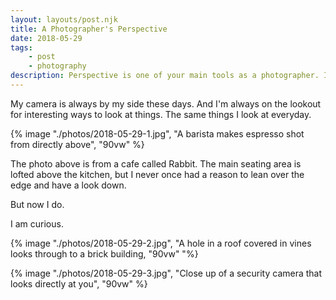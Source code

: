 ```yaml
--- 
layout: layouts/post.njk
title: A Photographer's Perspective
date: 2018-05-29
tags: 
    - post
    - photography
description: Perspective is one of your main tools as a photographer. It's your opportunity to show the world what you see
---
```


My camera is always by my side these days. And I'm always on the lookout for interesting ways to look at things. The same things I look at everyday.

{% image "./photos/2018-05-29-1.jpg", "A barista makes espresso shot from directly above", "90vw" %}

The photo above is from a cafe called Rabbit. The main seating area is lofted above the kitchen, but I never once had a reason to lean over the edge and have a look down. 

But now I do.

I am curious.


{% image "./photos/2018-05-29-2.jpg", "A hole in a roof covered in vines looks through to a brick building, "90vw" "%}

{% image "./photos/2018-05-29-3.jpg", "Close up of a security camera that looks directly at you", "90vw" %}
